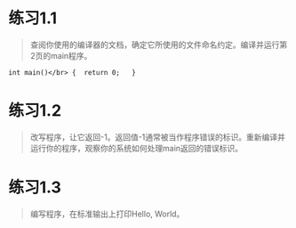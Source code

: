 # 练习1.1

>查阅你使用的编译器的文档，确定它所使用的文件命名约定。编译并运行第2页的main程序。

`
int main()</br>
{ 
return 0;  
}
`

# 练习1.2

>改写程序，让它返回-1。返回值-1通常被当作程序错误的标识。重新编译并运行你的程序，观察你的系统如何处理main返回的错误标识。

# 练习1.3

>编写程序，在标准输出上打印Hello, World。
